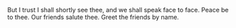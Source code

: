 But I trust I shall shortly see thee, and we shall speak face to face. Peace be to thee. Our friends salute thee. Greet the friends by name.
